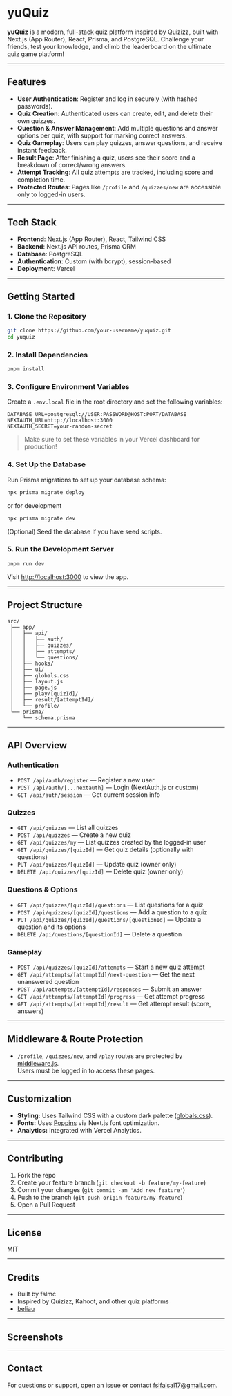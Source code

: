 # yuQuiz

**yuQuiz** is a modern, full-stack quiz platform inspired by Quizizz, built with Next.js (App Router), React, Prisma, and PostgreSQL. Challenge your friends, test your knowledge, and climb the leaderboard on the ultimate quiz game platform!

---

## Features

- **User Authentication**: Register and log in securely (with hashed passwords).
- **Quiz Creation**: Authenticated users can create, edit, and delete their own quizzes.
- **Question & Answer Management**: Add multiple questions and answer options per quiz, with support for marking correct answers.
- **Quiz Gameplay**: Users can play quizzes, answer questions, and receive instant feedback.
- **Result Page**: After finishing a quiz, users see their score and a breakdown of correct/wrong answers.
- **Attempt Tracking**: All quiz attempts are tracked, including score and completion time.
- **Protected Routes**: Pages like `/profile` and `/quizzes/new` are accessible only to logged-in users.

---

## Tech Stack

- **Frontend**: Next.js (App Router), React, Tailwind CSS
- **Backend**: Next.js API routes, Prisma ORM
- **Database**: PostgreSQL
- **Authentication**: Custom (with bcrypt), session-based
- **Deployment**: Vercel

---

## Getting Started

### 1. Clone the Repository

```bash
git clone https://github.com/your-username/yuquiz.git
cd yuquiz
```

### 2. Install Dependencies

```bash
pnpm install
```

### 3. Configure Environment Variables

Create a `.env.local` file in the root directory and set the following variables:
```
DATABASE_URL=postgresql://USER:PASSWORD@HOST:PORT/DATABASE
NEXTAUTH_URL=http://localhost:3000
NEXTAUTH_SECRET=your-random-secret
```

> Make sure to set these variables in your Vercel dashboard for production!

### 4. Set Up the Database

Run Prisma migrations to set up your database schema:

```bash
npx prisma migrate deploy
```
or for development
```bash
npx prisma migrate dev
```

(Optional) Seed the database if you have seed scripts.

### 5. Run the Development Server

```bash
pnpm run dev
```

Visit [http://localhost:3000](http://localhost:3000) to view the app.

---

## Project Structure
```
src/
 ├── app/
 │   ├── api/
 │   │   ├── auth/
 │   │   ├── quizzes/
 │   │   ├── attempts/
 │   │   └── questions/
 │   ├── hooks/
 │   ├── ui/
 │   ├── globals.css
 │   ├── layout.js
 │   ├── page.js
 │   ├── play/[quizId]/
 │   ├── result/[attemptId]/
 │   └── profile/
 └── prisma/
     └── schema.prisma
```
---

## API Overview

### Authentication

- `POST /api/auth/register` — Register a new user
- `POST /api/auth/[...nextauth]` — Login (NextAuth.js or custom)
- `GET /api/auth/session` — Get current session info

### Quizzes

- `GET /api/quizzes` — List all quizzes
- `POST /api/quizzes` — Create a new quiz
- `GET /api/quizzes/my` — List quizzes created by the logged-in user
- `GET /api/quizzes/[quizId]` — Get quiz details (optionally with questions)
- `PUT /api/quizzes/[quizId]` — Update quiz (owner only)
- `DELETE /api/quizzes/[quizId]` — Delete quiz (owner only)

### Questions & Options

- `GET /api/quizzes/[quizId]/questions` — List questions for a quiz
- `POST /api/quizzes/[quizId]/questions` — Add a question to a quiz
- `PUT /api/quizzes/[quizId]/questions/[questionId]` — Update a question and its options
- `DELETE /api/questions/[questionId]` — Delete a question

### Gameplay

- `POST /api/quizzes/[quizId]/attempts` — Start a new quiz attempt
- `GET /api/attempts/[attemptId]/next-question` — Get the next unanswered question
- `POST /api/attempts/[attemptId]/responses` — Submit an answer
- `GET /api/attempts/[attemptId]/progress` — Get attempt progress
- `GET /api/attempts/[attemptId]/result` — Get attempt result (score, answers)

---

## Middleware & Route Protection

- `/profile`, `/quizzes/new`, and `/play` routes are protected by [middleware.js](file:///E:/SMK/JabarDigitalAcademy/next/yuquiz/src/middleware.js).  
  Users must be logged in to access these pages.

---

## Customization

- **Styling:** Uses Tailwind CSS with a custom dark palette ([globals.css](file:///E:/SMK/JabarDigitalAcademy/next/yuquiz/src/app/globals.css)).
- **Fonts:** Uses [Poppins](https://fonts.google.com/specimen/Poppins) via Next.js font optimization.
- **Analytics:** Integrated with Vercel Analytics.

---

## Contributing

1. Fork the repo
2. Create your feature branch (`git checkout -b feature/my-feature`)
3. Commit your changes (`git commit -am 'Add new feature'`)
4. Push to the branch (`git push origin feature/my-feature`)
5. Open a Pull Request

---

## License

MIT

---

## Credits

- Built by fslmc
- Inspired by Quizizz, Kahoot, and other quiz platforms
- [beliau](https://www.youtube.com/@ren_kisaragi__)

---

## Screenshots


---

## Contact

For questions or support, open an issue or contact [fslfaisal17@gmail.com](mailto:fslfaisal17@gmail.com).

